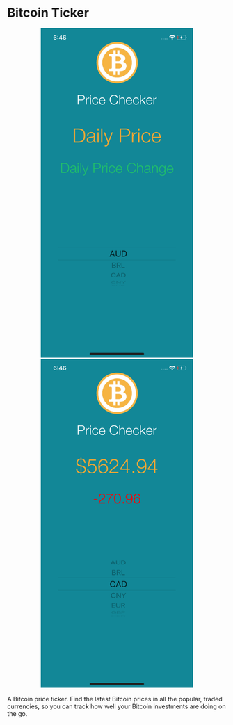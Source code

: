#  Bitcoin Ticker
<p align = "middle">
<img src="Documentation/Background1.png" alt="Background1" width="350"/>
<img src="Documentation/Background2.png" alt="Background2" width="350"/>
</p>

 A Bitcoin price ticker. Find the latest Bitcoin prices in all the popular, traded currencies, so you can track how well your Bitcoin investments are doing on the go.



